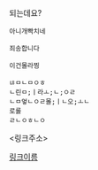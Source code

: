 
되는데요?

    아니개빡치네

    죄송합니다
`이건몰라찡`

```
ㄶㅁㄴㅁㅇㅎ
ㄴ린ㅁ;ㅣ라ㅗ;ㄴ;ㅇㄹ
ㄴㅁ엏ㄴㅇㄹ몰;ㅣㄴ오;ㅗㄴ
로롤
ㄹㄴㅇㅎㄴㅇ
```

<링크주소>


[링크이름](링크주소)
